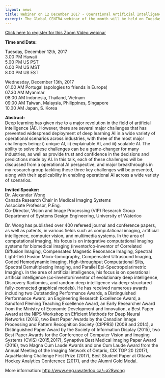 ```yaml
---
layout: news
title: Webinar on 12 December 2017 - Operational Artificial Intelligence
excerpt: The Global CENTRA webinar of the month will be held on Tuesday, 12 December 2017 at 8 PM US/Canada Eastern time. Dr. Alexander Wong, the Canada Research Chair in Medical Imaging Systems and faculty at University of Waterloo, will be presenting "Operational Artificial Intelligence - Anytime, Anywhere, Anyone." Click on 'View Details' to view abstract and register for the participation link.
---
```


[Click here to register for this Zoom Video webinar](https://goo.gl/1An72w)  

**Time and Date:**  
  
Tuesday, December 12th, 2017  
3.00 PM Hawaii  
5.00 PM US PST  
6.00 PM US MST  
8.00 PM US EST  
  
Wednesday, December 13th, 2017  
01.00 AM Portugal (apologies to friends in Europe)  
07.30 AM Myanmar  
08.00 AM Indonesia, Thailand, Vietnam  
09.00 AM Taiwan, Malaysia, Philippines, Singapore  
10.00 AM Japan, S. Korea   


**Abstract:**  
Deep learning has given rise to a major revolution in the field of artificial intelligence (AI). However, there are several major challenges that has prevented widespread deployment of deep learning AI in a wide variety of operational scenarios across industries, with three of the most major challenges being: i) unique AI, ii) explainable AI, and iii) scalable AI. The ability to solve these challenges can be a game-changer for many industries, as well as provide trust and confidence in the decisions and predictions made by AI. In this talk, each of these challenges will be discussed from a operational AI perspective, and major breakthroughs in my research group tackling these three key challenges will be presented, along with their applicability in enabling operational AI across a wide variety of scenarios.   
  
**Invited Speaker:**  
Dr. Alexandar Wong  
Canada Research Chair in Medical Imaging Systems  
Associate Professor, P.Eng.  
Co-Director, Vision and Image Processing (VIP) Research Group  
Department of Systems Design Engineering, University of Waterloo  
  
Dr. Wong has published over 400 refereed journal and conference papers, as well as patents, in various fields such as computational imaging, artificial intelligence, computer vision, and multimedia systems.  In the area of computational imaging, his focus is on integrative computational imaging systems for biomedical imaging (inventor/co-inventor of Correlated Diffusion Imaging, Compensated Magnetic Resonance Imaging, Spectral Light-field Fusion Micro-tomography, Compensated Ultrasound Imaging, Coded Hemodynamic Imaging, High-throughput Computational Slits, Spectral Demultiplexing Imaging, and Parallel Epi-Spectropolarimetric Imaging). In the area of artificial intelligence, his focus is on operational artificial intelligence (co-inventor/inventor of evolutionary deep intelligence, Discovery Radiomics, and random deep intelligence via deep-structured fully-connected graphical models).  He has received numerous awards including two Outstanding Performance Awards, a Distinguished Performance Award, an Engineering Research Excellence Award, a Sandford Fleming Teaching Excellence Award, an Early Researcher Award from the Ministry of Economic Development and Innovation, a Best Paper Award at the NIPS Workshop on Efficient Methods for Deep Neural Networks (2016), two Best Paper Awards by the Canadian Image Processing and Pattern Recognition Society (CIPPRS) (2009 and 2014), a Distinguished Paper Award by the Society of Information Display (2015), two Best Paper Awards for the Conference of Computer Vision and Imaging Systems (CVIS) (2015,2017), Synaptive Best Medical Imaging Paper Award (2016), two Magna Cum Laude Awards and one Cum Laude Award from the Annual Meeting of the Imaging Network of Ontario, CIX TOP 20 (2017), AquaHacking Challenge First Prize (2017), Best Student Paper at Ottawa Hockey Analytics Conference (2017), and the Alumni Gold Medal.  

More information: http://www.eng.uwaterloo.ca/~a28wong
